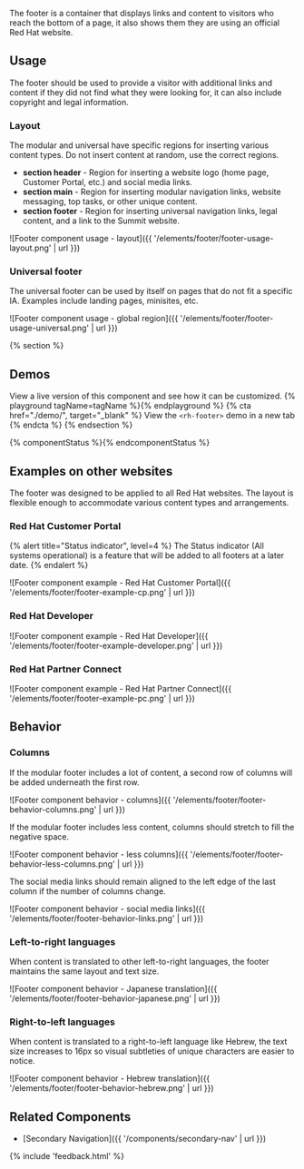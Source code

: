 The footer is a container that displays links and content to visitors who reach 
the bottom of a page, it also shows them they are using an official Red Hat 
website.

## Usage

The footer should be used to provide a visitor with additional links and content 
if they did not find what they were looking for, it can also include copyright 
and legal information.

### Layout

The modular and universal have specific regions for inserting various content 
types. Do not insert content at random, use the correct regions.

- **section header** - Region for inserting a website logo (home page, Customer 
  Portal, etc.) and social media links.
- **section main** - Region for inserting modular navigation links, website 
  messaging, top tasks, or other unique content.
- **section footer** - Region for inserting universal navigation links, legal 
  content, and a link to the Summit website.

![Footer component usage - layout]({{ '/elements/footer/footer-usage-layout.png' | url }})

### Universal footer

The universal footer can be used by itself on pages that do not fit a specific 
IA. Examples include landing pages, minisites, etc.

![Footer component usage - global region]({{ '/elements/footer/footer-usage-universal.png' | url }})

{% section %}
  ## Demos
  View a live version of this component and see how it can be customized.
  {% playground tagName=tagName %}{% endplayground %}
  {% cta href="./demo/", target="_blank" %}
    View the `<rh-footer>` demo in a new tab
  {% endcta %}
{% endsection %}

{% componentStatus %}{% endcomponentStatus %}

## Examples on other websites

The footer was designed to be applied to all Red Hat websites. The layout is 
flexible enough to accommodate various content types and arrangements.

### Red Hat Customer Portal

{% alert title="Status indicator", level=4 %}
  The Status indicator (All systems operational) is a feature that will be added 
  to all footers at a later date.
{% endalert %}

![Footer component example - Red Hat Customer Portal]({{ '/elements/footer/footer-example-cp.png' | url }})

### Red Hat Developer

![Footer component example - Red Hat Developer]({{ '/elements/footer/footer-example-developer.png' | url }})

### Red Hat Partner Connect

![Footer component example - Red Hat Partner Connect]({{ '/elements/footer/footer-example-pc.png' | url }})

## Behavior

### Columns

If the modular footer includes a lot of content, a second row of columns will 
be added underneath the first row.

![Footer component behavior - columns]({{ '/elements/footer/footer-behavior-columns.png' | url }})

If the modular footer includes less content, columns should stretch to fill 
the negative space.

![Footer component behavior - less columns]({{ '/elements/footer/footer-behavior-less-columns.png' | url }})

The social media links should remain aligned to the left edge of the last 
column if the number of columns change.

![Footer component behavior - social media links]({{ '/elements/footer/footer-behavior-links.png' | url }})

### Left-to-right languages

When content is translated to other left-to-right languages, the footer 
maintains the same layout and text size.

![Footer component behavior - Japanese translation]({{ '/elements/footer/footer-behavior-japanese.png' | url }}) 

### Right-to-left languages

When content is translated to a right-to-left language like Hebrew, the text 
size increases to 16px so visual subtleties of unique characters are easier to 
notice.

![Footer component behavior - Hebrew translation]({{ '/elements/footer/footer-behavior-hebrew.png' | url }})

## Related Components

- [Secondary Navigation]({{ '/components/secondary-nav' | url }})

{% include 'feedback.html' %}

